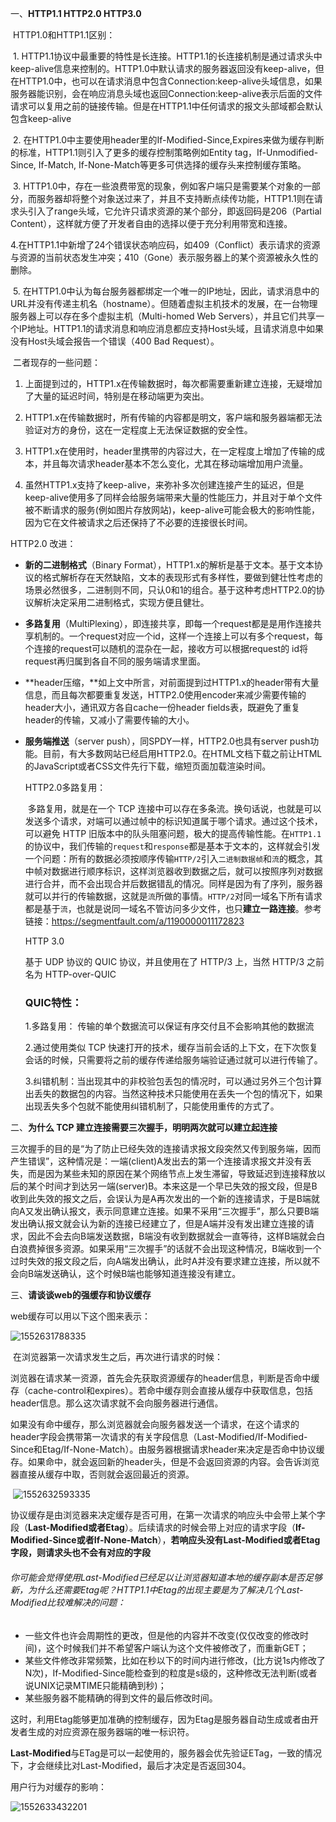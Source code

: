 一、**HTTP1.1  HTTP2.0  HTTP3.0**

​	HTTP1.0和HTTP1.1区别：

​	1. HTTP1.1协议中最重要的特性是长连接。HTTP1.1的长连接机制是通过请求头中keep-alive信息来控制的。HTTP1.0中默认请求的服务器返回没有keep-alive，但在HTTP1.0中，也可以在请求消息中包含Connection:keep-alive头域信息，如果服务器能识别，会在响应消息头域也返回Connection:keep-alive表示后面的文件请求可以复用之前的链接传输。但是在HTTP1.1中任何请求的报文头部域都会默认包含keep-alive

​	2. 在HTTP1.0中主要使用header里的If-Modified-Since,Expires来做为缓存判断的标准，HTTP1.1则引入了更多的缓存控制策略例如Entity tag，If-Unmodified-Since, If-Match, If-None-Match等更多可供选择的缓存头来控制缓存策略。

​	3. HTTP1.0中，存在一些浪费带宽的现象，例如客户端只是需要某个对象的一部分，而服务器却将整个对象送过来了，并且不支持断点续传功能，HTTP1.1则在请求头引入了range头域，它允许只请求资源的某个部分，即返回码是206（Partial Content），这样就方便了开发者自由的选择以便于充分利用带宽和连接。

​	4.在HTTP1.1中新增了24个错误状态响应码，如409（Conflict）表示请求的资源与资源的当前状态发生冲突；410（Gone）表示服务器上的某个资源被永久性的删除。

​	5. 在HTTP1.0中认为每台服务器都绑定一个唯一的IP地址，因此，请求消息中的URL并没有传递主机名（hostname）。但随着虚拟主机技术的发展，在一台物理服务器上可以存在多个虚拟主机（Multi-homed Web Servers），并且它们共享一个IP地址。HTTP1.1的请求消息和响应消息都应支持Host头域，且请求消息中如果没有Host头域会报告一个错误（400 Bad Request）。

​	二者现存的一些问题：

1. 上面提到过的，HTTP1.x在传输数据时，每次都需要重新建立连接，无疑增加了大量的延迟时间，特别是在移动端更为突出。

2.  HTTP1.x在传输数据时，所有传输的内容都是明文，客户端和服务器端都无法验证对方的身份，这在一定程度上无法保证数据的安全性。

3.  HTTP1.x在使用时，header里携带的内容过大，在一定程度上增加了传输的成本，并且每次请求header基本不怎么变化，尤其在移动端增加用户流量。

4.  虽然HTTP1.x支持了keep-alive，来弥补多次创建连接产生的延迟，但是keep-alive使用多了同样会给服务端带来大量的性能压力，并且对于单个文件被不断请求的服务(例如图片存放网站)，keep-alive可能会极大的影响性能，因为它在文件被请求之后还保持了不必要的连接很长时间。

   HTTP2.0 改进：

- **新的二进制格式**（Binary Format），HTTP1.x的解析是基于文本。基于文本协议的格式解析存在天然缺陷，文本的表现形式有多样性，要做到健壮性考虑的场景必然很多，二进制则不同，只认0和1的组合。基于这种考虑HTTP2.0的协议解析决定采用二进制格式，实现方便且健壮。
- **多路复用**（MultiPlexing），即连接共享，即每一个request都是是用作连接共享机制的。一个request对应一个id，这样一个连接上可以有多个request，每个连接的request可以随机的混杂在一起，接收方可以根据request的 id将request再归属到各自不同的服务端请求里面。

- **header压缩，**如上文中所言，对前面提到过HTTP1.x的header带有大量信息，而且每次都要重复发送，HTTP2.0使用encoder来减少需要传输的header大小，通讯双方各自cache一份header fields表，既避免了重复header的传输，又减小了需要传输的大小。

- **服务端推送**（server push），同SPDY一样，HTTP2.0也具有server push功能。目前，有大多数网站已经启用HTTP2.0。在HTML文档下载之前让HTML的JavaScript或者CSS文件先行下载，缩短页面加载渲染时间。

  HTTP2.0多路复用：

  ​	多路复用，就是在一个 TCP 连接中可以存在多条流。换句话说，也就是可以发送多个请求，对端可以通过帧中的标识知道属于哪个请求。通过这个技术，可以避免 HTTP 旧版本中的队头阻塞问题，极大的提高传输性能。在`HTTP1.1`的协议中，我们传输的`request`和`response`都是基本于文本的，这样就会引发一个问题：所有的数据必须按顺序传输`HTTP/2`引入`二进制数据帧`和`流`的概念，其中帧对数据进行顺序标识，这样浏览器收到数据之后，就可以按照序列对数据进行合并，而不会出现合并后数据错乱的情况。同样是因为有了序列，服务器就可以并行的传输数据，这就是`流`所做的事情。`HTTP/2`对同一域名下所有请求都是基于`流`，也就是说同一域名不管访问多少文件，也只**建立一路连接**。参考链接：https://segmentfault.com/a/1190000011172823

  HTTP 3.0

  基于 UDP 协议的 QUIC 协议，并且使用在了 HTTP/3 上，当然 HTTP/3 之前名为 HTTP-over-QUIC

  ### QUIC特性：

  1.多路复用： 传输的单个数据流可以保证有序交付且不会影响其他的数据流

  2.通过使用类似 TCP 快速打开的技术，缓存当前会话的上下文，在下次恢复会话的时候，只需要将之前的缓存传递给服务端验证通过就可以进行传输了。

  3.纠错机制：当出现其中的非校验包丢包的情况时，可以通过另外三个包计算出丢失的数据包的内容。当然这种技术只能使用在丢失一个包的情况下，如果出现丢失多个包就不能使用纠错机制了，只能使用重传的方式了。

二、**为什么 TCP 建立连接需要三次握手，明明两次就可以建立起连接**

​	三次握手的目的是“为了防止已经失效的连接请求报文段突然又传到服务端，因而产生错误”，这种情况是：一端(client)A发出去的第一个连接请求报文并没有丢失，而是因为某些未知的原因在某个网络节点上发生滞留，导致延迟到连接释放以后的某个时间才到达另一端(server)B。本来这是一个早已失效的报文段，但是B收到此失效的报文之后，会误认为是A再次发出的一个新的连接请求，于是B端就向A又发出确认报文，表示同意建立连接。如果不采用“三次握手”，那么只要B端发出确认报文就会认为新的连接已经建立了，但是A端并没有发出建立连接的请求，因此不会去向B端发送数据，B端没有收到数据就会一直等待，这样B端就会白白浪费掉很多资源。如果采用“三次握手”的话就不会出现这种情况，B端收到一个过时失效的报文段之后，向A端发出确认，此时A并没有要求建立连接，所以就不会向B端发送确认，这个时候B端也能够知道连接没有建立。

三、**请谈谈web的强缓存和协议缓存**

web缓存可以用以下这个图来表示：

![1552631788335](C:\Users\lenovo\AppData\Roaming\Typora\typora-user-images\1552631788335.png)

​	在浏览器第一次请求发生之后，再次进行请求的时候：

​	浏览器在请求某一资源，首先会先获取资源缓存的header信息，判断是否命中缓存（cache-control和expires）。若命中缓存则会直接从缓存中获取信息，包括header信息。那么这次请求就不会向服务器进行通信。

​	如果没有命中缓存，那么浏览器就会向服务器发送一个请求，在这个请求的header字段会携带第一次请求的有关字段信息（Last-Modified/If-Modified-Since和Etag/If-None-Match）。由服务器根据请求header来决定是否命中协议缓存。如果命中，就会返回新的header头，但是不会返回资源的内容。会告诉浏览器直接从缓存中取，否则就会返回最近的资源。

​	![1552632593335](C:\Users\lenovo\AppData\Roaming\Typora\typora-user-images\1552632593335.png)

协议缓存是由浏览器来决定缓存是否可用，在第一次请求的响应头中会带上某个字段（**Last-Modified或者Etag**）。后续请求的时候会带上对应的请求字段（**If-Modified-Since或者If-None-Match**），**若响应头没有Last-Modified或者Etag字段，则请求头也不会有对应的字段**

###### 你可能会觉得使用Last-Modified已经足以让浏览器知道本地的缓存副本是否足够新，为什么还需要Etag呢？HTTP1.1中Etag的出现主要是为了解决几个Last-Modified比较难解决的问题：

- 一些文件也许会周期性的更改，但是他的内容并不改变(仅仅改变的修改时间)，这个时候我们并不希望客户端认为这个文件被修改了，而重新GET；
- 某些文件修改非常频繁，比如在秒以下的时间内进行修改，(比方说1s内修改了N次)，If-Modified-Since能检查到的粒度是s级的，这种修改无法判断(或者说UNIX记录MTIME只能精确到秒)；
- 某些服务器不能精确的得到文件的最后修改时间。

这时，利用Etag能够更加准确的控制缓存，因为Etag是服务器自动生成或者由开发者生成的对应资源在服务器端的唯一标识符。

**Last-Modified**与ETag是可以一起使用的，服务器会优先验证ETag，一致的情况下，才会继续比对Last-Modified，最后才决定是否返回304。

用户行为对缓存的影响：

![1552633432201](C:\Users\lenovo\AppData\Roaming\Typora\typora-user-images\1552633432201.png)

